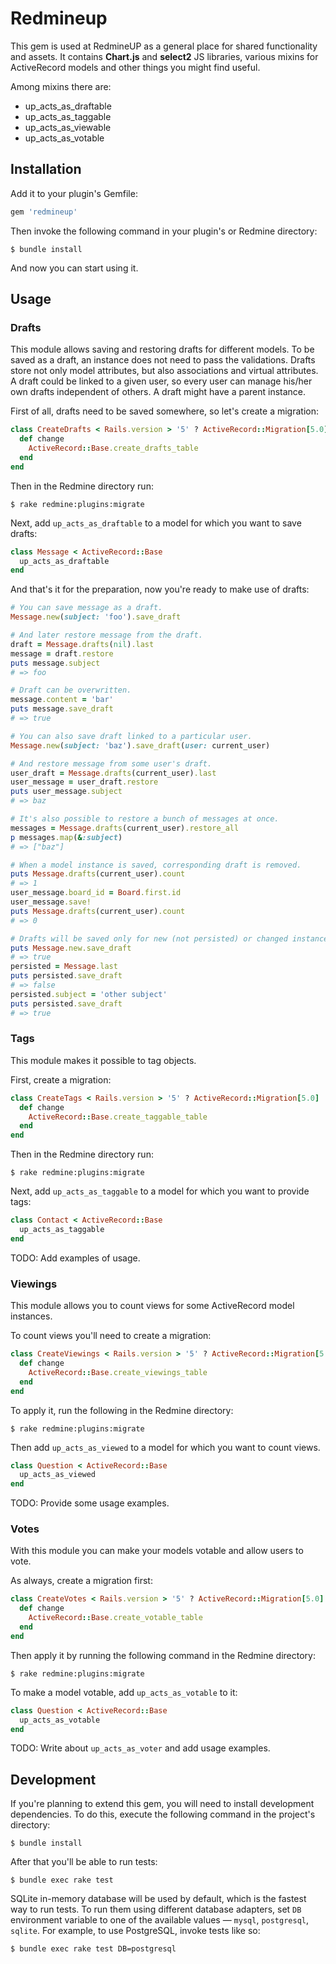 # Redmineup

This gem is used at RedmineUP as a general place for shared functionality and
assets. It contains **Chart.js** and **select2** JS libraries, various mixins
for ActiveRecord models and other things you might find useful.

Among mixins there are:

* up_acts_as_draftable
* up_acts_as_taggable
* up_acts_as_viewable
* up_acts_as_votable


## Installation

Add it to your plugin's Gemfile:
```ruby
gem 'redmineup'
```

Then invoke the following command in your plugin's or Redmine directory:
```
$ bundle install
```

And now you can start using it.


## Usage
### Drafts
This module allows saving and restoring drafts for different models. To be
saved as a draft, an instance does not need to pass the validations. Drafts
store not only model attributes, but also associations and virtual attributes.
A draft could be linked to a given user, so every user can manage his/her own
drafts independent of others. A draft might have a parent instance.

First of all, drafts need to be saved somewhere, so let's create a migration:
```ruby
class CreateDrafts < Rails.version > '5' ? ActiveRecord::Migration[5.0] : ActiveRecord::Migration
  def change
    ActiveRecord::Base.create_drafts_table
  end
end
```

Then in the Redmine directory run:
```
$ rake redmine:plugins:migrate
```

Next, add `up_acts_as_draftable` to a model for which you want to save drafts:
```ruby
class Message < ActiveRecord::Base
  up_acts_as_draftable
end
```

And that's it for the preparation, now you're ready to make use of drafts:
```ruby
# You can save message as a draft.
Message.new(subject: 'foo').save_draft

# And later restore message from the draft.
draft = Message.drafts(nil).last
message = draft.restore
puts message.subject
# => foo

# Draft can be overwritten.
message.content = 'bar'
puts message.save_draft
# => true

# You can also save draft linked to a particular user.
Message.new(subject: 'baz').save_draft(user: current_user)

# And restore message from some user's draft.
user_draft = Message.drafts(current_user).last
user_message = user_draft.restore
puts user_message.subject
# => baz

# It's also possible to restore a bunch of messages at once.
messages = Message.drafts(current_user).restore_all
p messages.map(&:subject)
# => ["baz"]

# When a model instance is saved, corresponding draft is removed.
puts Message.drafts(current_user).count
# => 1
user_message.board_id = Board.first.id
user_message.save!
puts Message.drafts(current_user).count
# => 0

# Drafts will be saved only for new (not persisted) or changed instances.
puts Message.new.save_draft
# => true
persisted = Message.last
puts persisted.save_draft
# => false
persisted.subject = 'other subject'
puts persisted.save_draft
# => true
```

### Tags
This module makes it possible to tag objects.

First, create a migration:
```ruby
class CreateTags < Rails.version > '5' ? ActiveRecord::Migration[5.0] : ActiveRecord::Migration
  def change
    ActiveRecord::Base.create_taggable_table
  end
end
```

Then in the Redmine directory run:
```
$ rake redmine:plugins:migrate
```

Next, add `up_acts_as_taggable` to a model for which you want to provide tags:
```ruby
class Contact < ActiveRecord::Base
  up_acts_as_taggable
end
```

TODO: Add examples of usage.

### Viewings
This module allows you to count views for some ActiveRecord model instances.

To count views you'll need to create a migration:
```ruby
class CreateViewings < Rails.version > '5' ? ActiveRecord::Migration[5.0] : ActiveRecord::Migration
  def change
    ActiveRecord::Base.create_viewings_table
  end
end
```

To apply it, run the following in the Redmine directory:
```
$ rake redmine:plugins:migrate
```

Then add `up_acts_as_viewed` to a model for which you want to count views.
```ruby
class Question < ActiveRecord::Base
  up_acts_as_viewed
end
```

TODO: Provide some usage examples.

### Votes
With this module you can make your models votable and allow users to vote.

As always, create a migration first:
```ruby
class CreateVotes < Rails.version > '5' ? ActiveRecord::Migration[5.0] : ActiveRecord::Migration
  def change
    ActiveRecord::Base.create_votable_table
  end
end
```

Then apply it by running the following command in the Redmine directory:
```
$ rake redmine:plugins:migrate
```

To make a model votable, add `up_acts_as_votable` to it:
```ruby
class Question < ActiveRecord::Base
  up_acts_as_votable
end
```

TODO: Write about `up_acts_as_voter` and add usage examples.


## Development

If you're planning to extend this gem, you will need to install development
dependencies. To do this, execute the following command in the project's
directory:
```
$ bundle install
```

After that you'll be able to run tests:
```
$ bundle exec rake test
```

SQLite in-memory database will be used by default, which is the fastest way to run tests. To run them using different database adapters, set `DB` environment variable to one of the available values — `mysql`, `postgresql`, `sqlite`. For example, to use PostgreSQL, invoke tests like so:
```
$ bundle exec rake test DB=postgresql
```

